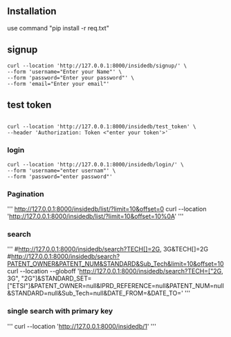 ## Installation

use command "pip install -r req.txt"

## signup

```
curl --location 'http://127.0.0.1:8000/insidedb/signup/' \
--form 'username="Enter your Name"' \
--form 'password="Enter your password"' \
--form 'email="Enter your email"'

```
## test token
```

curl --location 'http://127.0.0.1:8000/insidedb/test_token' \
--header 'Authorization: Token <"enter your token'>'
```

### login
```
curl --location 'http://127.0.0.1:8000/insidedb/login/' \
--form 'username="enter usernam"' \
--form 'password="enter password"'
```

### Pagination
'''
http://127.0.0.1:8000/insidedb/list/?limit=10&offset=0
curl --location 'http://127.0.0.1:8000/insidedb/list/?limit=10&offset=10%0A'
'''

### search
'''
#http://127.0.0.1:8000/insidedb/search?TECH[]=2G, 3G&TECH[]=2G
#http://127.0.0.1:8000/insidedb/search?PATENT_OWNER&PATENT_NUM&STANDARD&Sub_Tech&limit=10&offset=10
curl --location --globoff 'http://127.0.0.1:8000/insidedb/search?TECH=["2G, 3G", "2G"]&STANDARD_SET=["ETSI"]&PATENT_OWNER=null&IPRD_REFERENCE=null&PATENT_NUM=null&STANDARD=null&Sub_Tech=null&DATE_FROM=&DATE_TO='
'''

### single search with primary key
'''
curl --location 'http://127.0.0.1:8000/insidedb/1'
'''
